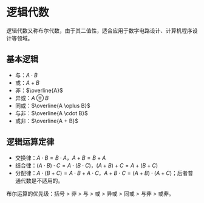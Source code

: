 # 逻辑代数

逻辑代数又称布尔代数，由于其二值性，适合应用于数字电路设计、计算机程序设计等领域。

## 基本逻辑

- 与：$A \cdot B$
- 或：$A + B$
- 非：$\overline{A}$
- 异或：$A \oplus B$
- 同或：$\overline{A \oplus B}$
- 与非：$\overline{A \cdot B}$
- 或非：$\overline{A + B}$

## 逻辑运算定律

- 交换律：$A \cdot B = B \cdot A$，$A + B = B + A$
- 结合律：$(A \cdot B) \cdot C = A \cdot (B \cdot C)$，$(A + B) + C = A + (B + C)$
- 分配律：$A \cdot (B + C) = A \cdot B + A \cdot C$，$A + B \cdot C = (A + B) \cdot (A + C)$；后者普通代数是不适用的。

布尔运算的优先级：括号 > 非 > 与 > 或 > 异或 > 同或 > 与非 > 或非。